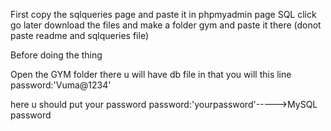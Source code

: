 First copy the sqlqueries page and paste it in phpmyadmin page SQL 
click go
later download the files and make a folder gym and paste it there (donot paste readme and sqlqueries file)

Before doing the thing

Open the GYM folder there u will have db file in that you will this line
password:'Vuma@1234'

here u should put your password
password:'yourpassword'----->MySQL password
